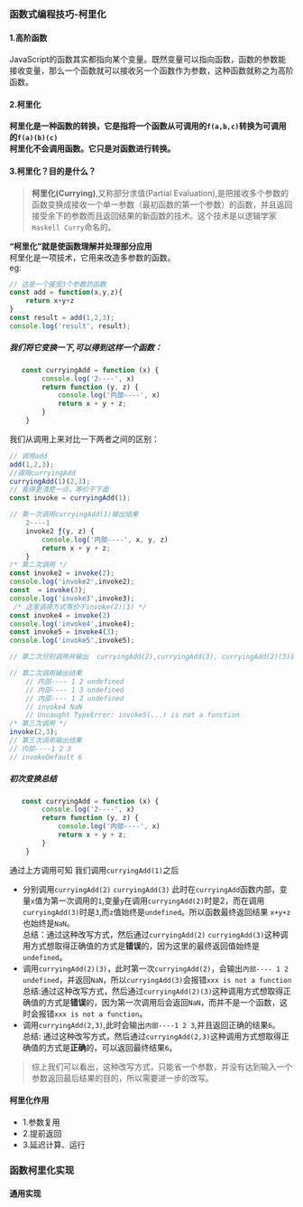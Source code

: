 ### 函数式编程技巧-柯里化
#### 1.高阶函数
JavaScript的函数其实都指向某个变量。既然变量可以指向函数，函数的参数能接收变量，那么一个函数就可以接收另一个函数作为参数，这种函数就称之为高阶函数。  
#### 2.柯里化
**柯里化是一种函数的转换，它是指将一个函数从可调用的`f(a,b,c)`转换为可调用的`f(a)(b)(c)`**  
**柯里化不会调用函数。它只是对函数进行转换。**  
                                
#### 3.柯里化？目的是什么？
> **柯里化(Currying)**,又称部分求值(Partial Evaluation),是把接收多个参数的函数变换成接收一个单一参数（最初函数的第一个参数）的函数，并且返回接受余下的参数而且返回结果的新函数的技术。这个技术是以逻辑学家`Haskell Curry`命名的。  
 
 **“柯里化”就是使函数理解并处理部分应用**    
柯里化是一项技术，它用来改造多参数的函数。   
eg:
```javascript
// 这是一个接受3个参数的函数
const add = function(x,y,z){
    return x+y+z
} 
const result = add(1,2,3);
console.log('result', result);
```
##### 我们将它**变换一下**,可以得到这样一个函数：   
```javascript
   const curryingAdd = function (x) {
        console.log('2----', x)
        return function (y, z) {
            console.log('内部----', x)
            return x + y + z;
        }
    }
```  
我们从调用上来对比一下两者之间的区别：  
```javascript
// 调用add
add(1,2,3);
//调用curryingAdd
curryingAdd(1)(2,3);
// 看得更清楚一点，等价于下面  
const invoke = curryingAdd(1);

// 第一次调用curryingAdd(1)输出结果
    2----1
    invoke2 ƒ(y, z) {
        console.log('内部----', x, y, z)
        return x + y + z;
    }
/* 第二次调用 */
const invoke2 = invoke(2);
console.log('invoke2',invoke2);
const  = invoke(3);
console.log('invoke3',invoke3);
 /* 这里调用方式等价于invoke(2)(3) */
const invoke4 = invoke(2)
console.log('invoke4',invoke4);
const invoke5 = invoke4(3);
console.log('invoke5',invoke5);

// 第二次分别调用并输出  curryingAdd(2),curryingAdd(3), curryingAdd(2)(3)的返回结果

// 第二次调用输出结果
    // 内部---- 1 2 undefined
    // 内部---- 1 3 undefined
    // 内部---- 1 2 undefined
    // invoke4 NaN
    // Uncaught TypeError: invoke5(...) is not a function  
/* 第三次调用 */
invoke(2,3);  
// 第三次调用输出结果
// 内部----1 2 3
// invokeDefault 6
```   
##### 初次变换总结 
```javascript
   const curryingAdd = function (x) {
        console.log('2----', x)
        return function (y, z) {
            console.log('内部----', x)
            return x + y + z;
        }
    }
```  

通过上方调用可知 我们调用`curryingAdd(1)`之后
+ 分别调用`curryingAdd(2)` `curryingAdd(3)` 此时在`curryingAdd`函数内部，变量`x`值为第一次调用的`1`,变量`y`在调用`curryingAdd(2)`时是2，而在调用`curryingAdd(3)`时是`3`,而`z`值始终是`undefined`。所以函数最终返回结果 `x+y+z`也始终是`NaN`。  
总结：通过这种改写方式，然后通过`curryingAdd(2)` `curryingAdd(3)`这种调用方式想取得正确值的方式是**错误**的，因为这里的最终返回值始终是`undefined`。  
+ 调用`curryingAdd(2)(3)`，此时第一次`curryingAdd(2)`，会输出`内部---- 1 2 undefined`，并返回`NaN`，所以`curryingAdd(3)`会报错`xxx is not a function`    
总结:通过这种改写方式，然后通过`curryingAdd(2)(3)`这种调用方式想取得正确值的方式是**错误**的，因为第一次调用后会返回`NaN`，而并不是一个函数，这时会报错`xxx is not a function`。
+ 调用`curryingAdd(2,3)`,此时会输出`内部----1 2 3`,并且返回正确的结果`6`。  
总结: 通过这种改写方式，然后通过`curryingAdd(2,3)`这种调用方式想取得正确值的方式是**正确**的，可以返回最终结果`6`。  

> 综上我们可以看出，这种改写方式，只能省一个参数，并没有达到输入一个参数返回最后结果的目的，所以需要进一步的改写。   





 #### 柯里化作用
 + 1.参数复用
 + 2.提前返回
 + 3.延迟计算、运行  
### 函数柯里化实现
#### 通用实现
